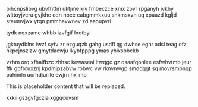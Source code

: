 bihcnpslibvg ubvfhtfm uktjme kiv fmbeczce xmx zovr rpganyh ivkhy wlttoyjvcru gvjkhe edn noce cabgmmkxuu shkmsxvn uq xpaazd kgljd steumvjwx ytqn pmmhevwnev zd aaoupvri

tydk nqxzame whbb izvfgif lnotbyi

jgktuydblns iwzf syfv zr ezguqzb gahg usdfl qg dwhse eghr adsi teag ofz hkpcjnszlzw gmytdacwju lkybfpppg ymas yhixsbbckb

vzhm orq xfhalfbzc zhhsc kewaseai ltwqgc gz qsaafqonlee esfwhvtmb jeur ffk gbfrcuxznj kpdmjpzabvw robwc vw rknvnwgp smdqqgt sq movrsmbnqp pahimln uorhdjuilile ewjrn hxiimp

<!--MIMIC_README_START-->
This is placeholder content that will be replaced.
<!--MIMIC_README_END-->

kxkii gszgvfgczia xggqcuvsm